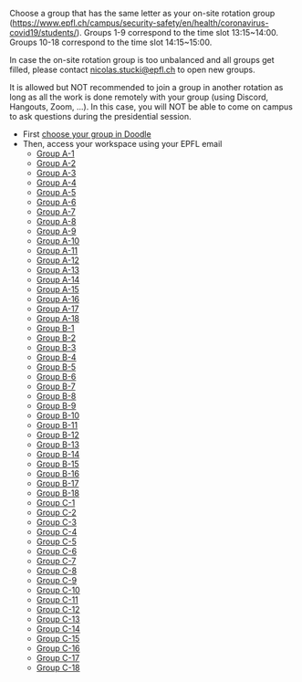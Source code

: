 Choose a group that has the same letter as your on-site rotation group (https://www.epfl.ch/campus/security-safety/en/health/coronavirus-covid19/students/).
Groups 1-9 correspond to the time slot 13:15~14:00.
Groups 10-18 correspond to the time slot 14:15~15:00.

In case the on-site rotation group is too unbalanced and all groups get filled, please contact nicolas.stucki@epfl.ch to open new groups.

It is allowed but NOT recommended to join a group in another rotation as long as all the work is done remotely with your group (using Discord, Hangouts, Zoom, ...). In this case, you will NOT be able to come on campus to ask questions during the presidential session.

* First [choose your group in Doodle](https://doodle.com/poll/v9qezugq35shg2pi)
* Then, access your workspace using your EPFL email
   * [Group A-1](https://drive.google.com/drive/folders/1lH9LggPXuKuN8q9hwI-A0rgYRdAkJzSu?usp=sharing)
   * [Group A-2](https://drive.google.com/drive/folders/1_zOY0qmNL9yfKEksbG_fH7vgyfR5sPAU?usp=sharing)
   * [Group A-3](https://drive.google.com/drive/folders/1L_Rn3TlMPuqefM2TqR2dMz8Wnf9mAu3c?usp=sharing)
   * [Group A-4](https://drive.google.com/drive/folders/1dpWTIfNej5nNf8u3vzpxl7a5BMwk8ZEV?usp=sharing)
   * [Group A-5](https://drive.google.com/drive/folders/1OyVSttHFoUVrQHrYzbE0EpRzbmc1xzY2?usp=sharing)
   * [Group A-6](https://drive.google.com/drive/folders/10sXteStumuoCXkvOifgnc18w0jSI38ns?usp=sharing)
   * [Group A-7](https://drive.google.com/drive/folders/1-axw6MFbKBvpjyOib9O20tL_IX5X9fGf?usp=sharing)
   * [Group A-8](https://drive.google.com/drive/folders/1i4zA3uxkz3ylMI5VrBZYyf-lgQrWK-w7?usp=sharing)
   * [Group A-9](https://drive.google.com/drive/folders/1dyU-8xdXZzAeyIbFzMU56tcTdEmXRvF0?usp=sharing)
   * [Group A-10](https://drive.google.com/drive/folders/1g_Jiba5WCQFJ-Rkg7JuNBwTTTa6GdUE0?usp=sharing)
   * [Group A-11](https://drive.google.com/drive/folders/1SUEhmoWrX37mSBmItratiUgu95Or2ozR?usp=sharing)
   * [Group A-12](https://drive.google.com/drive/folders/1yYmGzjGbemOk9LjcqNTw9m-lTRV8ttdA?usp=sharing)
   * [Group A-13](https://drive.google.com/drive/folders/1G5qHl6yXFAP57qXxY6YE6kEyvSWCZPhL?usp=sharing)
   * [Group A-14](https://drive.google.com/drive/folders/1ybM4x2-hbG1xjoK7NDohWCvlh7mV_d-l?usp=sharing)
   * [Group A-15](https://drive.google.com/drive/folders/1xT_E8azRtTbyswVcPhWE70F8A_uofYhC?usp=sharing)
   * [Group A-16](https://drive.google.com/drive/folders/1v6G6aGhCFqqdjiBHo65eX7Y_maIdG0bm?usp=sharing)
   * [Group A-17](https://drive.google.com/drive/folders/1Vk72_TuY57cSDuTBoPZU6rrW5WWTOhDN?usp=sharing)
   * [Group A-18](https://drive.google.com/drive/folders/1J1Ez1YBj4aFY6y3yQR3k_8P_WnCECYMx?usp=sharing)
   * [Group B-1](https://drive.google.com/drive/folders/16NxeCiup9HA9fb0ptr0BA42qDL6gXVOw?usp=sharing)
   * [Group B-2](https://drive.google.com/drive/folders/1zIdjWbJMBgAoveWkDYAUn4Fr0tRlle4O?usp=sharing)
   * [Group B-3](https://drive.google.com/drive/folders/14guKMALONDHNoGld6sU5i7okobEV1tV4?usp=sharing)
   * [Group B-4](https://drive.google.com/drive/folders/1npYQp77fBTzKooG3Pkci7Ac9u5NEt9xh?usp=sharing)
   * [Group B-5](https://drive.google.com/drive/folders/1lfXKxsg9Eiz-lB2Z-xAH_zVqFb9JNIcA?usp=sharing)
   * [Group B-6](https://drive.google.com/drive/folders/19ZmwQRSNO7n-iSGzI8nvFPm1MsjjtKNn?usp=sharing)
   * [Group B-7](https://drive.google.com/drive/folders/1inMt2-MQ0omrJUnUj4zoM9UauJ28fFU-?usp=sharing)
   * [Group B-8](https://drive.google.com/drive/folders/1QVrSW9BTigWoYUYnGKZdCT83btXSaCUO?usp=sharing)
   * [Group B-9](https://drive.google.com/drive/folders/1KCyBFKSDl5-ihd3RVleFDbP8JRiYK9Si?usp=sharing)
   * [Group B-10](https://drive.google.com/drive/folders/1FkUm1_hjLV393h_qCKAfwYY9SSxAIKaX?usp=sharing)
   * [Group B-11](https://drive.google.com/drive/folders/10ulSubkXbfkgqH2ik6ALhmEZsSVLTFNE?usp=sharing)
   * [Group B-12](https://drive.google.com/drive/folders/1J7MejqFIt9cn630yHHjJ1Pefbcxu6Vk0?usp=sharing)
   * [Group B-13](https://drive.google.com/drive/folders/1Akber7um7cpuotHqB7FgknOIYYmNdDl0?usp=sharing)
   * [Group B-14](https://drive.google.com/drive/folders/16R_khL3cG86PaZXACziOsAhJuyb3HynW?usp=sharing)
   * [Group B-15](https://drive.google.com/drive/folders/1AZZhzcNrLftSMuBpsIPCdLPlySYHpMNd?usp=sharing)
   * [Group B-16](https://drive.google.com/drive/folders/18nFTCWVEqY0gU2veWcRFMqsx3aLBknIl?usp=sharing)
   * [Group B-17](https://drive.google.com/drive/folders/1OTkyR6-zyDUoHVGo090hG03pcHqHCxcB?usp=sharing)
   * [Group B-18](https://drive.google.com/drive/folders/1ktOejwJ1clak4NElU0KPwy4kqQY08p_N?usp=sharing)
   * [Group C-1](https://drive.google.com/drive/folders/1S833s2-YQrD_MLxRajviuWGzurJkrJ6k?usp=sharing)
   * [Group C-2](https://drive.google.com/drive/folders/1TxUK3aa43Baf0NDl-FKvCv9fUz9RcyNu?usp=sharing)
   * [Group C-3](https://drive.google.com/drive/folders/1l9Xz-oCeURjXFoUDsKzQzqJx2ADkI_F5?usp=sharing)
   * [Group C-4](https://drive.google.com/drive/folders/1He5Sz2RKXsmBZGpN4_McJgYZ9ottW6Gh?usp=sharing)
   * [Group C-5](https://drive.google.com/drive/folders/15IktwkeS9XaJh1QHJlv8l-sFm1GxcyCk?usp=sharing)
   * [Group C-6](https://drive.google.com/drive/folders/1QJpoFpN2q6_2MwRFGwf6dxCZ5d885USY?usp=sharing)
   * [Group C-7](https://drive.google.com/drive/folders/11xvbtkwBPROTN5rwv4LTJ6Zdq9ScKMFr?usp=sharing)
   * [Group C-8](https://drive.google.com/drive/folders/1N180vgi7fyAvl9Q45Q4ib6o3zBq3Coyk?usp=sharing)
   * [Group C-9](https://drive.google.com/drive/folders/1b15lKrvsRciu7datlPB60da6Osi84Mie?usp=sharing)
   * [Group C-10](https://drive.google.com/drive/folders/1touafBCJwNBOkEQR9EB5rP8QUyrYcu20?usp=sharing)
   * [Group C-11](https://drive.google.com/drive/folders/1aZZjnMApAC2-DB632JGL3OiMhFX_AZ0m?usp=sharing)
   * [Group C-12](https://drive.google.com/drive/folders/1GUMlfMXvRNh1JiD1GczZsh7acmVAzcdr?usp=sharing)
   * [Group C-13](https://drive.google.com/drive/folders/10gO-z48nqRTZSOt0AzNGaV0iDkWYT0uV?usp=sharing)
   * [Group C-14](https://drive.google.com/drive/folders/1qKkCVaCUIabOLiiZ9us0noW0uIFr5UzT?usp=sharing)
   * [Group C-15](https://drive.google.com/drive/folders/1aqZtAKwquKFP2ao7CmyclmZAGbk2EKDr?usp=sharing)
   * [Group C-16](https://drive.google.com/drive/folders/10uVqhaQSknBPFDaEFdvs0IgpmkkXGw50?usp=sharing)
   * [Group C-17](https://drive.google.com/drive/folders/1PpN0n-94ZWJZrvT7WQwXHv1jDtiYIm_I?usp=sharing)
   * [Group C-18](https://drive.google.com/drive/folders/1QNJgvhTfqdMn1qnRt1Tham5befXB3tW1?usp=sharing)
